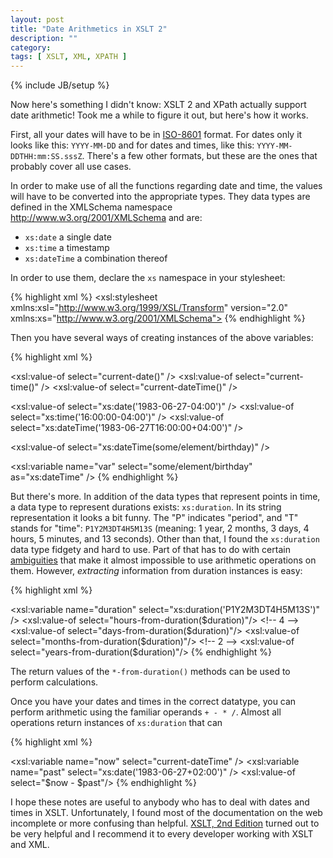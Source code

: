 ```yaml
---
layout: post
title: "Date Arithmetics in XSLT 2"
description: ""
category: 
tags: [ XSLT, XML, XPATH ]
---
```

{% include JB/setup %}

Now here's something I didn't know: XSLT 2 and XPath actually support date arithmetic! Took me a while to figure it out, but here's how it works.

First, all your dates will have to be in [ISO-8601](http://en.wikipedia.org/wiki/ISO_8601) format. For dates only it looks like this: ``YYYY-MM-DD`` and for dates and times, like this: ``YYYY-MM-DDTHH:mm:SS.sssZ``. There's a few other formats, but these are the ones that probably cover all use cases. 

In order to make use of all the functions regarding date and time, the values will have to be converted into the appropriate types. They data types are defined in the XMLSchema namespace http://www.w3.org/2001/XMLSchema and are:

* ``xs:date`` a single date
* ``xs:time`` a timestamp
* ``xs:dateTime`` a combination thereof

In order to use them, declare the ``xs`` namespace in your stylesheet:

{% highlight xml %}
<xsl:stylesheet xmlns:xsl="http://www.w3.org/1999/XSL/Transform" version="2.0" xmlns:xs="http://www.w3.org/2001/XMLSchema">
{% endhighlight %}

Then you have several ways of creating instances of the above variables:

{% highlight xml %}
<!-- current date, time, date and time: -->
<xsl:value-of select="current-date()" />     <!-- 2013-04-02-04:00 -->
<xsl:value-of select="current-time()" />     <!-- 22:18:47.48-04:00-->
<xsl:value-of select="current-dateTime()" /> <!-- 2013-04-02T22:18:47.48-04:00 -->

<!-- create date, time, dateTime from strings: --> 
<xsl:value-of select="xs:date('1983-06-27-04:00')" />
<xsl:value-of select="xs:time('16:00:00-04:00')" />
<xsl:value-of select="xs:dateTime('1983-06-27T16:00:00+04:00')" />

<!-- of course that works with properties and nodes as well: -->
<xsl:value-of select="xs:dateTime(some/element/birthday)" />

<!-- and you can create variables: -->
<xsl:variable name="var" select="some/element/birthday" as="xs:dateTime" />
{% endhighlight %}

But there's more. In addition of the data types that represent points in time, a data type to represent durations exists: ``xs:duration``. In its string representation it looks a bit funny. The "P" indicates "period", and "T" stands for "time": ``P1Y2M3DT4H5M13S`` (meaning: 1 year, 2 months, 3 days, 4 hours, 5 minutes, and 13 seconds). Other than that, I found the ``xs:duration`` data type fidgety and hard to use. Part of that has to do with certain [ambiguities](http://www.stylusstudio.com/xsllist/200409/post50020.html) that make it almost impossible to use arithmetic operations on them. However, *extracting* information from duration instances is easy:

{% highlight xml %}
<!-- Put the duration in a variable for better readability: -->
<xsl:variable name="duration" select="xs:duration('P1Y2M3DT4H5M13S')" />
<xsl:value-of select="hours-from-duration($duration)"/>   <!-- 4 -->
<xsl:value-of select="days-from-duration($duration)"/>    <!-- 3 -->
<xsl:value-of select="months-from-duration($duration)"/>  <!-- 2 -->
<xsl:value-of select="years-from-duration($duration)"/>   <!-- 1 -->
{% endhighlight %}

The return values of the ``*-from-duration()`` methods can be used to perform calculations. 

Once you have your dates and times in the correct datatype, you can perform arithmetic using the familiar operands ``+ - * /``. Almost all operations return instances of ``xs:duration`` that can 

{% highlight xml %}
<!-- Let's put the dates in variables for better readability: -->
<xsl:variable name="now" select="current-dateTime" />
<xsl:variable name="past" select="xs:date('1983-06-27+02:00')" />
<xsl:value-of select="$now - $past"/>    <!-- P10872DT15H19M40.125S -->
{% endhighlight %}

I hope these notes are useful to anybody who has to deal with dates and times in XSLT. Unfortunately, I found most of the documentation on the web incomplete or more confusing than helpful. [XSLT, 2nd Edition](http://amzn.to/ZyYJfg) turned out to be very helpful and I recommend it to every developer working with XSLT and XML.

